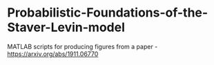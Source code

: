 # Probabilistic-Foundations-of-the-Staver-Levin-model
MATLAB scripts for producing figures from a paper - https://arxiv.org/abs/1911.06770

